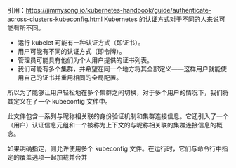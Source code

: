 引用：https://jimmysong.io/kubernetes-handbook/guide/authenticate-across-clusters-kubeconfig.html
Kubernetes 的认证方式对于不同的人来说可能有所不同。

*   运行 kubelet 可能有一种认证方式（即证书）。
*   用户可能有不同的认证方式（即令牌）。
*   管理员可能具有他们为个人用户提供的证书列表。
*   我们可能有多个集群，并希望在同一个地方将其全部定义——这样用户就能使用自己的证书并重用相同的全局配置。

所以为了能够让用户轻松地在多个集群之间切换，对于多个用户的情况下，我们将其定义在了一个 kubeconfig 文件中。

此文件包含一系列与昵称相关联的身份验证机制和集群连接信息。它还引入了一个（用户）认证信息元组和一个被称为上下文的与昵称相关联的集群连接信息的概念。

如果明确指定，则允许使用多个 kubeconfig 文件。在运行时，它们与命令行中指定的覆盖选项一起加载并合并